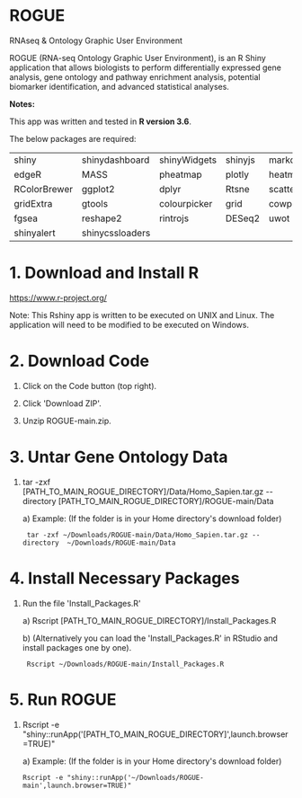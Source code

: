 # ROGUE
RNAseq &amp; Ontology Graphic User Environment

ROGUE (RNA-seq Ontology Graphic User Environment), is an R Shiny application that allows biologists to perform differentially expressed gene analysis, gene ontology and pathway enrichment analysis, potential biomarker identification, and advanced statistical analyses. 

**Notes:**

This app was written and tested in **R version 3.6**.

The below packages are required:

|          |              |            |       |        |
|----------|--------------|------------|-------|--------|
|shiny     |shinydashboard|shinyWidgets|shinyjs|markdown|
| edgeR |MASS|pheatmap|plotly|heatmaply|
| RColorBrewer|ggplot2|dplyr|Rtsne|scatterplot3d|
|gridExtra|gtools|colourpicker|grid|cowplot|
|fgsea  |reshape2|rintrojs|DESeq2|uwot|
|shinyalert|shinycssloaders||||





# 1. Download and Install R
https://www.r-project.org/

Note: This Rshiny app is written to be executed on UNIX and Linux. The application will need to be modified to be executed on Windows.

# 2. Download Code
1. Click on the Code button (top right).

2. Click 'Download ZIP'.

3. Unzip ROGUE-main.zip.

# 3. Untar Gene Ontology Data
1. tar -zxf [PATH_TO_MAIN_ROGUE_DIRECTORY]/Data/Homo_Sapien.tar.gz --directory [PATH_TO_MAIN_ROGUE_DIRECTORY]/ROGUE-main/Data

	a) Example: (If the folder is in your Home directory's download folder)

		tar -zxf ~/Downloads/ROGUE-main/Data/Homo_Sapien.tar.gz --directory  ~/Downloads/ROGUE-main/Data


# 4. Install Necessary Packages

1. Run the file 'Install_Packages.R'

	a) Rscript [PATH_TO_MAIN_ROGUE_DIRECTORY]/Install_Packages.R

	b) (Alternatively you can load the 'Install_Packages.R' in RStudio and install packages one by one).
	
		Rscript ~/Downloads/ROGUE-main/Install_Packages.R

# 5. Run ROGUE
1.	Rscript -e "shiny::runApp('[PATH_TO_MAIN_ROGUE_DIRECTORY]',launch.browser=TRUE)"

	a)	Example: (If the folder is in your Home directory's download folder)
	
		Rscript -e "shiny::runApp('~/Downloads/ROGUE-main',launch.browser=TRUE)"
